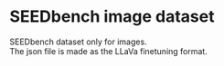 # SEEDbench image dataset
SEEDbench dataset only for images.  
The json file is made as the LLaVa finetuning format.
